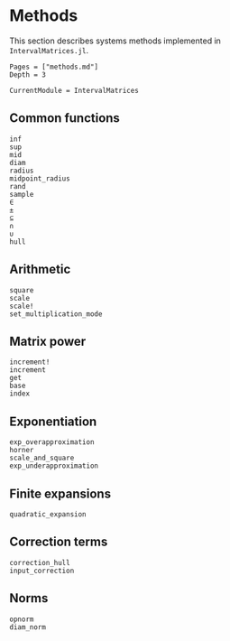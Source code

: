 # Methods

This section describes systems methods implemented in `IntervalMatrices.jl`.

```@contents
Pages = ["methods.md"]
Depth = 3
```

```@meta
CurrentModule = IntervalMatrices
```

## Common functions

```@docs
inf
sup
mid
diam
radius
midpoint_radius
rand
sample
∈
±
⊆
∩
∪
hull
```

## Arithmetic

```@docs
square
scale
scale!
set_multiplication_mode
```

## Matrix power

```@docs
increment!
increment
get
base
index
```

## Exponentiation

```@docs
exp_overapproximation
horner
scale_and_square
exp_underapproximation
```

## Finite expansions

```@docs
quadratic_expansion
```

## Correction terms

```@docs
correction_hull
input_correction
```

## Norms

```@docs
opnorm
diam_norm
```
